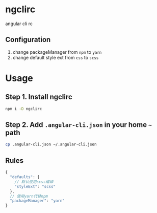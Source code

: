 # ngclirc
angular cli rc

## Configuration
1. change packageManager from `npm` to `yarn`
2. change default style ext from `css` to `scss`

# Usage
## Step 1. Install ngclirc
```bash
npm i -D ngclirc
```

## Step 2. Add `.angular-cli.json` in your home `~` path
```bash
cp .angular-cli.json ~/.angular-cli.json
```

## Rules
```js
{
  "defaults": {
    // 默认使用scss编译
    "styleExt": "scss"
  },
  // 使用yarn代替npm
  "packageManager": "yarn"
}
```

